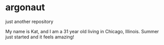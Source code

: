 # argonaut
just another repository


My name is Kat, and I am a 31 year old living in Chicago, Illinois.  Summer just started and it feels amazing!
